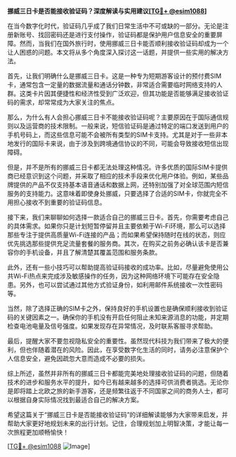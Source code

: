 **挪威三日卡是否能接收验证码？深度解读与实用建议[[TG💪+ @esim1088](https://t.me/s/esim1088)]**

在当今数字化时代，验证码几乎成了我们日常生活中不可或缺的一部分。无论是注册新账号、找回密码还是进行支付操作，验证码都是保护用户信息安全的重要屏障。然而，当我们在国外旅行时，使用挪威三日卡能否顺利接收验证码却成为一个让人困惑的问题。本文将从多个角度深入探讨这一话题，并提供一些实用的解决方法。

首先，让我们明确什么是挪威三日卡。这是一种专为短期游客设计的预付费SIM卡，通常包含一定量的数据流量和通话分钟数，非常适合需要临时网络支持的人群。这类卡片因其便捷性和经济性受到广泛欢迎，但其功能是否能够满足接收验证码的需求，却常常成为大家关注的焦点。

那么，为什么有人会担心挪威三日卡不能接收验证码呢？主要原因在于国际通信规则以及运营商的技术限制。一般来说，短信验证码是通过特定的端口发送到用户的手机号码上，而这些信息可能不会被所有类型的SIM卡支持。尤其是对于一些非本地发行的国际卡来说，由于涉及到跨境通信协议的不同，可能会导致接收短信出现障碍。

但是，并不是所有的挪威三日卡都无法处理这种情况。许多优质的国际SIM卡提供商已经意识到这个问题，并采取了相应的技术手段来优化用户体验。例如，某些品牌提供的产品不仅支持基本语音通话和数据上网，还特别加强了对全球范围内短信服务的支持能力。这意味着即使身处挪威，只要选择了合适的SIM卡，你就完全不用担心接收不到重要的验证码信息。

接下来，我们来聊聊如何选择一款适合自己的挪威三日卡。首先，你需要考虑自己的具体需求。如果你只是计划短暂停留并且主要依赖于Wi-Fi环境，那么可以选择那些专注于提供高质量Wi-Fi连接的产品；而如果希望保持随时在线的状态，则应优先挑选那些提供充足流量套餐的服务商。其次，在购买之前务必确认该卡是否兼容你的手机设备，并且了解清楚其覆盖范围和服务条款。

此外，还有一些小技巧可以帮助提高验证码接收的成功率。比如，尽量避免使用公共Wi-Fi热点来完成涉及敏感操作的任务，因为这种网络环境下可能存在安全隐患。另外，也可以尝试通过其他方式验证身份，如利用邮件系统接收一次性密码等。

当然，除了选择正确的SIM卡之外，保持良好的手机设置也是确保顺利接收到验证码的关键因素之一。确保你的手机没有开启任何阻止未知来源消息的功能，并定期检查电池电量及信号强度。如果发现存在异常情况，及时联系客服寻求帮助。

最后，提醒大家不要忽视隐私安全的重要性。虽然现代科技为我们带来了极大的便利，但也伴随着潜在的风险。因此，在享受数字化生活的同时，请务必注意保护个人信息安全，避免因疏忽大意而造成不必要的损失。

综上所述，虽然并非所有的挪威三日卡都能完美地处理接收验证码的问题，但随着技术的进步和服务水平的提升，如今已有越来越多的选择可供消费者挑选。无论你是即将踏上北欧之旅的新手游客，还是频繁往返于不同国家之间的商务人士，都可以根据自身实际情况找到最适合自己的解决方案。

希望这篇关于“挪威三日卡是否能接收验证码”的详细解读能够为大家带来启发，并帮助大家更好地规划未来的出行计划。记住，合理规划加上明智决策，才能让每一次旅程更加顺畅愉快！

[[TG💪+ @esim1088](https://t.me/s/esim1088) ![Image](https://i.postimg.cc/4NQfJmqS/Snipaste-2025-05-13-00-14-12.png)]